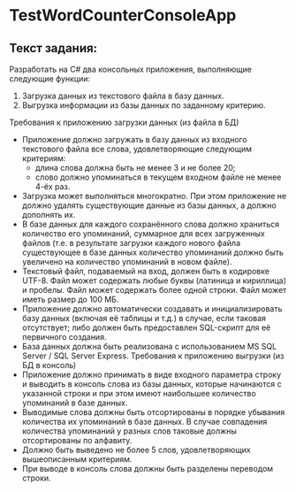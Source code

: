 # TestWordCounterConsoleApp

## Текст задания: 
Разработать на C# два консольных приложения, выполняющие следующие функции:
1. Загрузка данных из текстового файла в базу данных.
2. Выгрузка информации из базы данных по заданному критерию.  
                                   
Требования к приложению загрузки данных (из файла в БД)
   - Приложение должно загружать в базу данных из входного текстового файла все слова,
удовлетворяющие следующим критериям:
     - длина слова должна быть не менее 3 и не более 20;
     - слово должно упоминаться в текущем входном файле не менее 4-ёх раз.
   - Загрузка может выполняться многократно. При этом приложение не должно удалять
существующие данные из базы данных, а должно дополнять их.
   - В базе данных для каждого сохранённого слова должно храниться количество его упоминаний,
суммарное для всех загруженных файлов (т.е. в результате загрузки каждого нового файла
существующее в базе данных количество упоминаний должно быть увеличено на количество
упоминаний в новом файле).
   - Текстовый файл, подаваемый на вход, должен быть в кодировке UTF-8. Файл может содержать
любые буквы (латиница и кириллица) и пробелы. Файл может содержать более одной строки. Файл
может иметь размер до 100 МБ.
   - Приложение должно автоматически создавать и инициализировать базу данных (включая её
таблицы и т.д.) в случае, если таковая отсутствует; либо должен быть предоставлен SQL-скрипт для
её первичного создания.
   - База данных должна быть реализована с использованием MS SQL Server / SQL Server Express.
Требования к приложению выгрузки (из БД в консоль)
   - Приложение должно принимать в виде входного параметра строку и выводить в консоль слова из
базы данных, которые начинаются с указанной строки и при этом имеют наибольшее количество
упоминаний в базе данных.
   - Выводимые слова должны быть отсортированы в порядке убывания количества их упоминаний в
базе данных. В случае совпадения количества упоминаний у разных слов таковые должны
отсортированы по алфавиту.
   - Должно быть выведено не более 5 слов, удовлетворяющих вышеописанным критериям.
   - При выводе в консоль слова должны быть разделены переводом строки.
